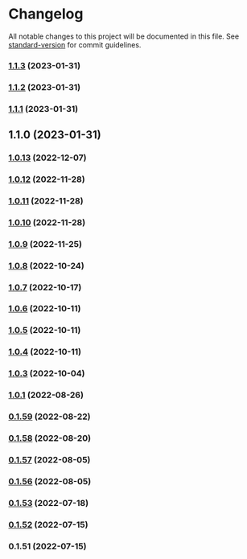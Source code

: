 # Changelog

All notable changes to this project will be documented in this file. See [standard-version](https://github.com/conventional-changelog/standard-version) for commit guidelines.

### [1.1.3](https://bitbucket.org/unikumdev/base-nodejs/compare/v1.1.2...v1.1.3) (2023-01-31)

### [1.1.2](https://bitbucket.org/unikumdev/base-nodejs/compare/v1.1.1...v1.1.2) (2023-01-31)

### [1.1.1](https://bitbucket.org/unikumdev/base-nodejs/compare/v1.1.0...v1.1.1) (2023-01-31)

## 1.1.0 (2023-01-31)

### [1.0.13](https://bitbucket.org/unikumdev/base-nodejs/compare/v1.0.12...v1.0.13) (2022-12-07)

### [1.0.12](https://bitbucket.org/unikumdev/base-nodejs/compare/v1.0.9...v1.0.12) (2022-11-28)

### [1.0.11](https://bitbucket.org/unikumdev/base-nodejs/compare/v1.0.9...v1.0.11) (2022-11-28)

### [1.0.10](https://bitbucket.org/unikumdev/base-nodejs/compare/v1.0.9...v1.0.10) (2022-11-28)

### [1.0.9](https://bitbucket.org/unikumdev/base-nodejs/compare/v1.0.8...v1.0.9) (2022-11-25)

### [1.0.8](https://bitbucket.org/unikumdev/base-nodejs/compare/v1.0.7...v1.0.8) (2022-10-24)

### [1.0.7](https://bitbucket.org/unikumdev/base-nodejs/compare/v1.0.6...v1.0.7) (2022-10-17)

### [1.0.6](https://bitbucket.org/unikumdev/base-nodejs/compare/v1.0.5...v1.0.6) (2022-10-11)

### [1.0.5](https://bitbucket.org/unikumdev/base-nodejs/compare/v1.0.4...v1.0.5) (2022-10-11)

### [1.0.4](https://bitbucket.org/unikumdev/base-nodejs/compare/v1.0.3...v1.0.4) (2022-10-11)

### [1.0.3](https://bitbucket.org/unikumdev/base-nodejs/compare/v1.0.1...v1.0.3) (2022-10-04)

### [1.0.1](https://bitbucket.org/unikumdev/base-nodejs/compare/v0.1.59...v1.0.1) (2022-08-26)

### [0.1.59](https://bitbucket.org/unikumdev/base-nodejs/compare/v0.1.58...v0.1.59) (2022-08-22)

### [0.1.58](https://bitbucket.org/unikumdev/base-nodejs/compare/v0.1.57...v0.1.58) (2022-08-20)

### [0.1.57](https://bitbucket.org/unikumdev/base-nodejs/compare/v0.1.56...v0.1.57) (2022-08-05)

### [0.1.56](https://bitbucket.org/unikumdev/base-nodejs/compare/v0.1.53...v0.1.56) (2022-08-05)

### [0.1.53](https://bitbucket.org/unikumdev/base-nodejs/compare/v0.1.52...v0.1.53) (2022-07-18)

### [0.1.52](https://bitbucket.org/unikumdev/base-nodejs/compare/v0.1.51...v0.1.52) (2022-07-15)

### 0.1.51 (2022-07-15)
